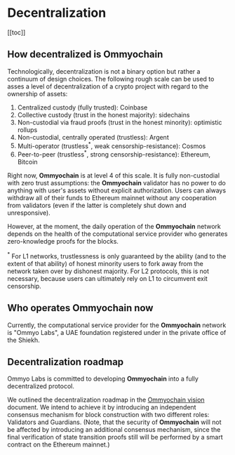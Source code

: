 # Decentralization

[[toc]]

## How decentralized is Ommyochain

Technologically, decentralization is not a binary option but rather a continuum of design choices. The following rough
scale can be used to asses a level of decentralization of a crypto project with regard to the ownership of assets:

1. Centralized custody (fully trusted): Coinbase
2. Collective custody (trust in the honest majority): sidechains
3. Non-custodial via fraud proofs (trust in the honest minority): optimistic rollups
4. Non-custodial, centrally operated (trustless): Argent
5. Multi-operator (trustless<sup>\*</sup>, weak censorship-resistance): Cosmos
6. Peer-to-peer (trustless<sup>\*</sup>, strong censorship-resistance): Ethereum, Bitcoin

Right now, **Ommyochain** is at level 4 of this scale. It is fully non-custodial with zero trust assumptions: the **Ommyochain**
validator has no power to do anything with user's assets without explicit authorization. Users can always withdraw all
of their funds to Ethereum mainnet without any cooperation from validators (even if the latter is completely shut down
and unresponsive).

However, at the moment, the daily operation of the **Ommyochain** network depends on the health of the computational service
provider who generates zero-knowledge proofs for the blocks.

<span class="footnote"><sup>\*</sup> For L1 networks, trustlessness is only guaranteed by the ability (and to the extent
of that ability) of honest minority users to fork away from the network taken over by dishonest majority. For L2
protocols, this is not necessary, because users can ultimately rely on L1 to circumvent exit censorship.</span>

## Who operates Ommyochain now

Currently, the computational service provider for the **Ommyochain** network is "Ommyo Labs", a UAE
foundation registered under in the private office of the Shiekh. 

## Decentralization roadmap

Ommyo Labs is committed to developing **Ommyochain** into a fully decentralized protocol.

We outlined the decentralization roadmap in the
[Ommyochain vision](https://medium.com/ommyochain/introducing-zk-sync-the-missing-link-to-mass-adoption-of-ethereum-14c9cea83f58)
document. We intend to achieve it by introducing an independent consensus mechanism for block construction with two
different roles: Validators and Guardians. (Note, that the security of **Ommyochain** will not be affected by introducing an
additional consensus mechanism, since the final verification of state transition proofs still will be performed by a
smart contract on the Ethereum mainnet.)
